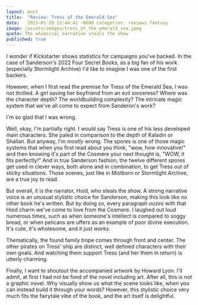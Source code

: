 ```yaml
---
layout: post
title:  "Review: Tress of the Emerald Sea"
date:   2023-01-20 12:44:42 -0600 categories: reviews fantasy
image: /assets/images/tress_of_the_emerald_sea.jpeg
quote: The whimsical narration steals the show
published: true
---
```


I wonder if Kickstarter shows statistics for campaigns you've backed. In the case of
Sanderson's 2022 Four Secret Books, as a big fan of his work (especially Stormlight Archive) I'd like to imagine I was one of the first backers.

However, when I first read the premise for Tress of the Emerald Sea, I was not thrilled. A girl
saving her boyfriend from an evil sorceress? Where was the character depth? The worldbuilding complexity?
The intricate magic system that we've all come to expect from Sanderon's work?

I'm so glad that I was wrong.

Well, okay, I'm partially right. I would say Tress is one of his less developed main characters. She
paled in comparison to the depth of Kaladin or Shallan. But anyway,
I'm *mostly* wrong. The spores is one of those magic systems that when you first read about you
think, "wow, how innovative!" and then knowing it's part of the Cosmere your next thought is, "WOW, it
fits perfectly!" And in true Sanderson fashion, the twelve different spores get used in clever ways,
both alone and in combination, to get Tress out of sticky situations. Those scenes, just like in
Mistborn or Stormlight Archive, are a true joy to read.

But overall, it is the narrator, Hoid, who steals the show. A strong narrative voice is
an unusual stylistic choice for Sanderson, making this look like no other book he's written. But by doing so, every paragraph *oozes* with that Hoid charm we've come to love
from the Cosmere. I laughed out loud
numerous times, such as when someone's intellect is compared to soggy bread, or when pelicans are uffers as an example of poor divine execution. It's cute, it's wholesome, and it just *works*.

Thematically, the found family trope comes through front and center. The other pirates on Tress' ship are
distinct, well defined characters with their own goals. And watching them support Tress  (and her them in
return) is utterly charming. 

Finally, I want to shoutout the accompanied artwork by Howard Lyon. I'll admit, at first I
had not be fond of the novel including art. After all, this is not a graphic novel. Why visually
show us what the scene looks like, when you can instead build it through your words? However, this
stylistic choice very much fits the fairytale vibe of the book, and the art itself is delightful.

